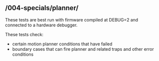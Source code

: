 ## /004-specials/planner/

These tests are best run with firmware compiled at DEBUG=2 and connected to a hardware debugger.

These tests check:
- certain motion planner conditions that have failed
- boundary cases that can fire planner and related traps and other error conditions
